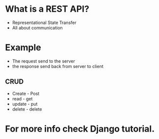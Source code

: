 # What is a REST API?

* Representational State Transfer
* All about communication

# Example
* The request send to the server
* the response send back from server to client

## CRUD
* Create - Post
* read - get
* update - put
* delete - delete

# For more info check Django tutorial. 
